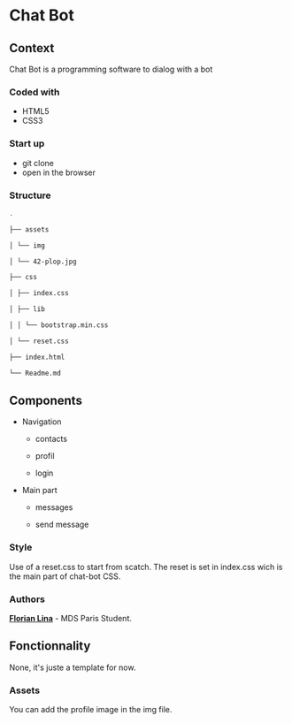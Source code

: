 # Chat Bot

## Context

Chat Bot is a programming software to dialog with a bot

### Coded with


* HTML5
* CSS3

### Start up

* git clone
* open in the browser

### Structure

```bash
.

├── assets

│ └── img

│ └── 42-plop.jpg

├── css

│ ├── index.css

│ ├── lib

│ │ └── bootstrap.min.css

│ └── reset.css

├── index.html

└── Readme.md

```


## Components

* Navigation

	* contacts

	* profil

	* login

* Main part

	* messages

	* send message

### Style
Use of a reset.css to start from scatch.
The reset is set in index.css wich is the main part of chat-bot CSS.

### Authors
[**Florian Lina**](https://github.com/Jilow42) - MDS Paris Student.

## Fonctionnality

None, it's juste a template for now.

### Assets

You can add the profile image in the img file.
